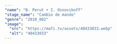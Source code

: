 ```yaml
---
"name": "B. Perut + I. Osnovikoff"
"stage_name": "Cambio de mando"
"genre": "2010_002"
"image":
  "src": "https://mafi.tv/assets/40433033.webp"
  "alt": "40433033"
---
```

